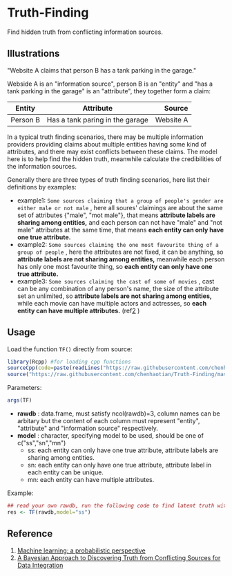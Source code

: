 # Truth-Finding
Find hidden truth from conflicting information sources.

## Illustrations

"Website A claims that person B has a tank parking in the garage."

Webside A is an "information source", person B is an "entity" and "has a tank parking in the garage" is an "attribute", they together form a claim:

| Entity        | Attribute     | Source  |
| ------------- |:-------------:| -----:|
| Person B      | Has a tank paring in the garage | Website A |

In a typical truth finding scenarios, there may be multiple information providers providing claims about multiple entities having some kind of attributes, and there may exist conflicts between these claims. The model here is to help find the hidden truth, meanwhile calculate the credibilities of the information sources.

Generally there are three types of truth finding scenarios, here list their definitions by examples:
+ example1: `Some sources claiming that a group of people's gender are either male or not male` , here all soures' claimings are about the same set of attributes {"male", "mot male"}, that means **attribute labels are sharing among entities,** and each person can not have "male" and "not male" attributes at the same time, that means **each entity can only have one true attribute.**
+ example2: `Some sources claiming the one most favourite thing of a group of people` , here the attributes are not fixed, it can be anything, so **attribute labels are not sharing among entities,** meanwhile each person has only one most favourite thing, so **each entity can only have one true attribute.**
+ example3: `Some sources claiming the cast of some of movies` , cast can be any combination of any person's name, the size of the attribute set an unlimited, so **attribute labels are not sharing among entities,** while each movie can have multiple actors and actresses, so **each entity can have multiple attributes.**  (ref[2](https://arxiv.org/pdf/1203.0058.pdf) )


## Usage 
Load the function `TF()` directly from source: 
```R
library(Rcpp) #for loading cpp functions
sourceCpp(code=paste(readLines("https://raw.githubusercontent.com/chenhaotian/Truth-Finding/master/src/TFR.cpp"),collapse = "\n"))
source("https://raw.githubusercontent.com/chenhaotian/Truth-Finding/master/R/TFR.r") 
``` 

Parameters: 
```R 
args(TF) 
``` 
+ **rawdb** : data.frame, must satisfy ncol(rawdb)=3, column names can be arbitary but the content of each column must represent "entity", "attribute" and "information source" respectively.
+ **model** : character, specifying model to be used, should be one of c("ss","sn","mn") 
	+ ss: each entity can only have one true attribute, attribute labels are sharing among entities.
	+ sn: each entity can only have one true attribute, attribute label in each entity can be unique.
	+ mn: each entity can have multiple attributes.

Example:
```R
## read your own rawdb, run the following code to find latent truth with model="ss":
res <- TF(rawdb,model="ss")
```

## Reference
1. [Machine learning: a probabilistic perspective](http://cds.cern.ch/record/1981503)
2. [A Bayesian Approach to Discovering Truth from Conflicting Sources for Data Integration](https://arxiv.org/pdf/1203.0058.pdf)

